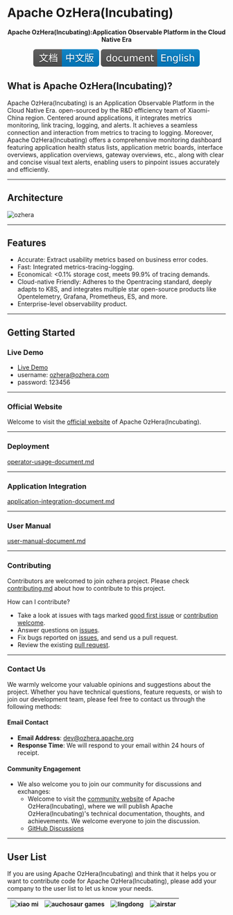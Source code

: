 # Apache OzHera(Incubating)

<p align="center">
<b>Apache OzHera(Incubating):Application Observable Platform in the Cloud Native Era</b>
</p>

<p align="center">
<a href="README_CN.md"><img src="./readme/images/doc_logo_cn.svg" alt="CN doc"></a>
<a href="README.md"><img src="./readme/images/doc_logo_english.svg" alt="EN doc"></a>
</p>


## What is Apache OzHera(Incubating)?
Apache OzHera(Incubating) is an Application Observable Platform in the Cloud Native Era. open-sourced by the R&D efficiency team of Xiaomi-China region. Centered around applications, it integrates metrics monitoring, link tracing, logging, and alerts. It achieves a seamless connection and interaction from metrics to tracing to logging. Moreover, Apache OzHera(Incubating) offers a comprehensive monitoring dashboard featuring application health status lists, application metric boards, interface overviews, application overviews, gateway overviews, etc., along with clear and concise visual text alerts, enabling users to pinpoint issues accurately and efficiently.

---

## Architecture
![ozhera](./readme/images/architecture.png)

---

## Features
- Accurate: Extract usability metrics based on business error codes.
- Fast: Integrated metrics-tracing-logging.
- Economical: <0.1% storage cost, meets 99.9% of tracing demands.
- Cloud-native Friendly: Adheres to the Opentracing standard, deeply adapts to K8S, and integrates multiple star open-source products like Opentelemetry, Grafana, Prometheus, ES, and more.
- Enterprise-level observability product.

---

## Getting Started
### Live Demo
+ [Live Demo](https://ozhera.demo.m.one.mi.com/)
+ username: ozhera@ozhera.com
+ password: 123456

---

### Official Website

Welcome to visit the [official website](https://ozhera.apache.org/) of Apache OzHera(Incubating).

---

### Deployment
[operator-usage-document.md](readme%2Fdeploy%2Fozhera-deploy-document.md)

---

### Application Integration
[application-integration-document.md](readme/application-integeration/application-integration-document.md)

---

### User Manual
[user-manual-document.md](readme/user-manual/user-manual-document.md)

---

### Contributing
Contributors are welcomed to join ozhera project. Please check [contributing.md](readme%2Fcontributing%2Fcontributing.md) about how to contribute to this project.

How can I contribute?
- Take a look at issues with tags marked [good first issue](https://github.com/apache/ozhera/labels/good%20first%20issue) or [contribution welcome](https://github.com/apache/ozhera/labels/help%20wanted).
- Answer questions on [issues](https://github.com/apache/ozhera/issues).
- Fix bugs reported on [issues](https://github.com/apache/ozhera/issues), and send us a pull request.
- Review the existing [pull request](https://github.com/apache/ozhera/pulls).

---

### Contact Us

We warmly welcome your valuable opinions and suggestions about the project. Whether you have technical questions, feature requests, or wish to join our development team, please feel free to contact us through the following methods:

#### Email Contact
- **Email Address**: [dev@ozhera.apache.org](mailto:dev@ozhera.apache.org)
- **Response Time**: We will respond to your email within 24 hours of receipt.

#### Community Engagement
- We also welcome you to join our community for discussions and exchanges:
    - Welcome to visit the [community website](https://m.one.mi.com/index) of Apache OzHera(Incubating), where we will publish Apache OzHera(Incubating)'s technical documentation, thoughts, and achievements. We welcome everyone to join the discussion.
    - [GitHub Discussions](https://github.com/apache/ozhera/issues?q=is%3Aissue+is%3Aopen+%5BDisscusion%5D+)

---

## User List

If you are using Apache OzHera(Incubating) and think that it helps you or want to contribute code for Apache OzHera(Incubating), please add your company to the user list to let us know your needs.

|![xiao mi](./readme/userlist/mi.png)|![auchosaur games](readme/userlist/auchosaur_games.png)|![lingdong](readme/userlist/lingdong.png)|![airstar](readme/userlist/airstar.png)|
| :---: | :---: | :---: | :---: |





